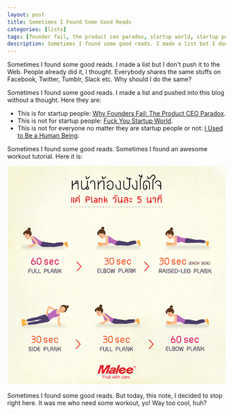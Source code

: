 ```yaml
---
layout: post
title: Sometimes I Found Some Good Reads
categories: [lists]
tags: [founder fail, the product ceo paradox, startup world, startup people, human being, plank, 4 minutes of hell, tutorial, workout]
description: Sometimes I found some good reads. I made a list but I don't push it to the Web. People already did it, I thought. Everybody shares the same stuffs on Facebook, Twitter, Tumblr, Slack etc. Why should I do the same?
---
```



Sometimes I found some good reads. I made a list but I don't push it to the Web. People already did it, I thought. Everybody shares the same stuffs on Facebook, Twitter, Tumblr, Slack etc. Why should I do the same?

Sometimes I found some good reads. I made a list and pushed into this blog without a thought. Here they are:

* This is for startup people: [Why Founders Fail: The Product CEO Paradox](http://techcrunch.com/2013/08/10/why-founders-fail-the-product-ceo-paradox/ "Why Founders Fail: The Product CEO Paradox").
* This is not for startup people: [Fuck You Startup World](https://medium.com/@shemag8/fuck-you-startup-world-ab6cc72fad0e#.u301ckwcl "Fuck You Startup World").
* This is not for everyone no matter they are startup people or not: [I Used to Be a Human Being](http://nymag.com/selectall/2016/09/andrew-sullivan-technology-almost-killed-me.html "I Used to Be a Human Being").

Sometimes I found some good reads. Sometimes I found an awesome workout tutorial. Here it is:

![4 Ninutes of Hell](/public/uploads/images/2016-10-14-sometimes-I-found-some-good-reads-01.gif "4 Ninutes of Hell")

Sometimes I found some good reads. But today, this note, I decided to stop right here. It was me who need some workout, yo! Way too cool, huh?

